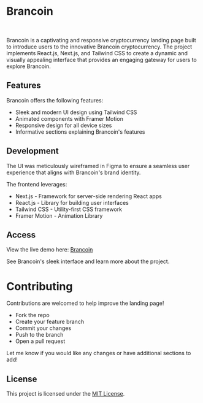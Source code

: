 # Brancoin
<br />

Brancoin is a captivating and responsive cryptocurrency landing page built to introduce users to the innovative Brancoin cryptocurrency. The project implements React.js, Next.js, and Tailwind CSS to create a dynamic and visually appealing interface that provides an engaging gateway for users to explore Brancoin.

## Features
Brancoin offers the following features:
- Sleek and modern UI design using Tailwind CSS
- Animated components with Framer Motion
- Responsive design for all device sizes
- Informative sections explaining Brancoin's features

## Development
The UI was meticulously wireframed in Figma to ensure a seamless user experience that aligns with Brancoin's brand identity. 

The frontend leverages:
- Next.js - Framework for server-side rendering React apps
- React.js - Library for building user interfaces
- Tailwind CSS - Utility-first CSS framework
- Framer Motion - Animation Library

## Access
View the live demo here: [Brancoin](https://brancoin-crypto.vercel.app/)

See Brancoin's sleek interface and learn more about the project.

# Contributing
Contributions are welcomed to help improve the landing page!
- Fork the repo
- Create your feature branch
- Commit your changes
- Push to the branch
- Open a pull request

Let me know if you would like any changes or have additional sections to add!

## License
This project is licensed under the [MIT License](https://opensource.org/licenses/MIT).

